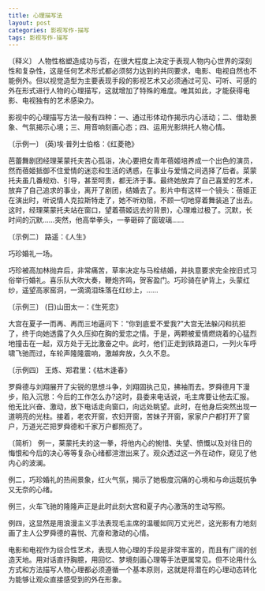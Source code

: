 ```yaml
---
title: 心理描写法
layout: post
categories: 影视写作-描写
tags: 影视写作-描写
---
```


〔释义〕 人物性格塑造成功与否，在很大程度上决定于表现人物内心世界的深刻性和复杂性，这是任何艺术形式都必须努力达到的共同要求，电影、电视自然也不能例外。但以视觉造型为主要表现手段的影视艺术又必须通过可见、可听、可感的外在形式进行人物的心理描写，这就增加了特殊的难度。唯其如此，才能获得电影、电视独有的艺术感染力。

影视中的心理描写方法一般有四种：一、通过形体动作揭示内心活动；二、借助景象、气氛揭示心境；三、用音响刻画心态；四、运用光影烘托人物心情。

〔示例一〕 (英)埃·普列士伯格：《红菱艳》

芭蕾舞剧团经理莱蒙托夫苦心孤诣，决心要把女青年蓓姬培养成一个出色的演员，然而蓓姬抵御不住爱情的迷恋和生活的诱惑，在事业与爱情之间选择了后者。菜蒙托夫虽几番规劝、引导，甚至呵责，都无济于事。最终她放弃了自己喜爱的艺术，放弃了自己追求的事业，离开了剧团，结婚去了。影片中有这样一个镜头：蓓姬正在演出时，听说情人克拉斯特走了，她不听劝阻，不顾一切地穿着舞装追了出去。这时，经理莱蒙托夫站在窗口，望着蓓姬远去的背景)，心理难过极了。沉默，长时间的沉默……突然，他高举拳头，一拳砸碎了窗玻璃……

〔示例二〕 路遥：《人生》

巧珍婚礼一场。

巧珍被高加林抛弃后，非常痛苦，草率决定与马栓结婚，并执意要求完全按旧式习俗举行婚礼。喜乐队大吹大奏，鞭炮齐鸣，贺客盈门。巧珍骑在驴背上，头蒙红纱，遥望高家窑洞，一滴滴泪珠落在红纱上，……

〔示例三〕 (日)山田太一：《生死恋》

大宫在夏子一而再、再而三地逼问下：“你到底爱不爱我?”大宫无法躲闪和抗拒了，终于向她透露了久久压抑在胸的爱恋之情。于是，两颗被爱情燃烧着的心猛烈地撞击在一起，双方处于无比激奋之中。此时，他们正走到铁路道口，一列火车呼啸飞驰而过，车轮声隆隆震响，激越奔放，久久不息。

〔示例四〕 王炼、郑君里：《枯木逢春》

罗舜德与刘翔展开了尖锐的思想斗争，刘翔固执己见，拂袖而去。罗舜德月下漫步，陷入沉思：今后的工作怎么办?这时，县委来电话说，毛主席要让他去汇报。他无比兴奋、激动，放下电话走向窗口，向远处眺望。此时，在他身后突然出现一道明亮的光柱。接着，老农开窗，农妇开窗，苦妹子开窗，家家户户都打开了窗户，万道光芒把罗舜德和千家万户都照亮了。

〔简析〕 例一，莱蒙托夫的这一拳，将他内心的惋惜、失望、愤慨以及对往日的悔恨和今后的决心等等复杂心绪都渲泄出来了。观众透过这一外在动作，窥见了他内心的波澜。

例二，巧珍婚礼的热闹景象，红火气氛，揭示了她极度沉痛的心境和与命运既抗争又无奈的心绪。

例三，火车飞驰的隆隆声正是此时此刻大宫和夏子内心激荡的生动写照。

例四，这显然是用浪漫主义手法表现毛主席的温暖如同万丈光芒，这光影有力地刻画了主人公罗舜德的喜悦、亢奋和激动的心情。

电影和电视作为综合性艺术，表现人物心理的手段是非常丰富的，而且有广阔的创造天地。用对话直抒胸臆，用回忆、梦境刻画心理等手法更属常见。但不论用什么方式和方法描写人物心理都必须遵循一个基本原则，这就是将潜在的心理动态转化为能够让观众直接感受到的外在形象。 